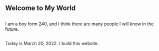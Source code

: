 ## Welcome to My World

##
I am a boy form 240, and I think there are many people I will know in the future.

##
Today is March 20, 2022. I build this website.

